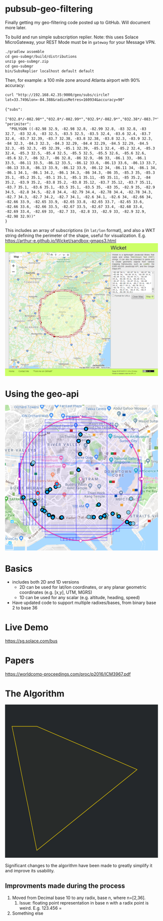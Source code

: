 # pubsub-geo-filtering

Finally getting my geo-filtering code posted up to GitHub.  Will document more later.

To build and run simple subscription replier.  Note: this uses Solace MicroGateway, your REST Mode must be in `gateway` for your Message VPN.
```
./gradlew assemble
cd geo-submgr/build/distributions
unzip geo-submgr.zip
cd geo-submgr
bin/SubsReplier localhost default default
```
Then, for example: a 100 mile zone around Atlanta airport with 90% accuracy:
```
curl "http://192.168.42.35:9000/geo/subs/circle?lat=33.749&lon=-84.388&radiusMetres=160934&accuracy=90"

{"subs":
  ["032.8*/-082.98*","032.8*/-082.99*","032.9*/-082.9*","032.38*/-083.7*","032.39*/-083.7*","032.3*/-083.8*","032.3*/-083.9*","032.4*/-083.5*","032.4*/-083.6*","032.4*/-083.7*","032.4*/-083.8*","032.4*/-083.9*","032.5*/-083*","032.6*/-083*","032.7*/-083*","032.8*/-083*","032.9*/-083*","032.29*/-084.3*","032.29*/-084.4*","032.3*/-084*","032.4*/-084*","032.5*/-084*","032.6*/-084*","032.7*/-084*","032.8*/-084*","032.9*/-084*","032.39*/-085.0*","032.4*/-085.0*","032.4*/-085.1*","032.4*/-085.2*","032.5*/-085.0*","032.5*/-085.1*","032.5*/-085.2*","032.5*/-085.3*","032.5*/-085.4*","032.6*/-085.0*","032.6*/-085.1*","032.6*/-085.2*","032.6*/-085.3*","032.6*/-085.4*","032.6*/-085.5*","032.7*/-085*","032.8*/-085*","032.9*/-085*","033.6*/-082.65*","033.7*/-082.65*","033.8*/-082.65*","033.5*/-082.66*","033.6*/-082.66*","033.7*/-082.66*","033.8*/-082.66*","033.9*/-082.66*","033.4*/-082.67*","033.5*/-082.67*","033.6*/-082.67*","033.7*/-082.67*","033.8*/-082.67*","033.9*/-082.67*","033.4*/-082.68*","033.5*/-082.68*","033.6*/-082.68*","033.7*/-082.68*","033.8*/-082.68*","033.9*/-082.68*","033*/-082.69*","033*/-082.7*","033*/-082.8*","033*/-082.9*","033*/-083*","033*/-084*","033*/-085*","033*/-086.0*","033.5*/-086.10*","033.6*/-086.10*","033.7*/-086.10*","033.8*/-086.10*","033.9*/-086.10*","033.5*/-086.11*","033.6*/-086.11*","033.7*/-086.11*","033.8*/-086.11*","033.9*/-086.11*","033.6*/-086.12*","033.7*/-086.12*","033.8*/-086.12*","034.0*/-082.6*","034.0*/-082.7*","034.1*/-082.7*","034.2*/-082.7*","034.3*/-082.78*","034.3*/-082.79*","034.0*/-082.8*","034.1*/-082.8*","034.2*/-082.8*","034.3*/-082.8*","034.4*/-082.8*","034*/-082.9*","034*/-083*","034*/-084*","034*/-085*","034.0*/-086.0*","034.1*/-086.0*","034.2*/-086.0*","035.0*/-083.5*","035.0*/-083.6*","035.0*/-083.7*","035.0*/-083.8*","035.0*/-083.9*","035.0*/-084*","035.0*/-085.0*","035.0*/-085.1*","035.0*/-085.2*","035.10*/-083.7*","035.11*/-083.7*","035.1*/-083.8*","035.1*/-083.9*","035.1*/-084*","035.10*/-085.0*"],
"perimiter":
  "POLYGON ((-82.98 32.9, -82.98 32.8, -82.99 32.8, -83 32.8, -83 32.7, -83 32.6, -83 32.5, -83.5 32.5, -83.5 32.4, -83.6 32.4, -83.7 32.4, -83.7 32.39, -83.7 32.38, -83.8 32.38, -83.8 32.3, -83.9 32.3, -84 32.3, -84.3 32.3, -84.3 32.29, -84.4 32.29, -84.5 32.29, -84.5 32.3, -85 32.3, -85 32.39, -85.1 32.39, -85.1 32.4, -85.2 32.4, -85.3 32.4, -85.3 32.5, -85.4 32.5, -85.5 32.5, -85.5 32.6, -85.6 32.6, -85.6 32.7, -86 32.7, -86 32.8, -86 32.9, -86 33, -86.1 33, -86.1 33.5, -86.11 33.5, -86.12 33.5, -86.12 33.6, -86.13 33.6, -86.13 33.7, -86.13 33.8, -86.13 33.9, -86.12 33.9, -86.12 34, -86.11 34, -86.1 34, -86.1 34.1, -86.1 34.2, -86.1 34.3, -86 34.3, -86 35, -85.3 35, -85.3 35.1, -85.2 35.1, -85.1 35.1, -85.1 35.11, -85 35.11, -85 35.2, -84 35.2, -83.9 35.2, -83.8 35.2, -83.8 35.12, -83.7 35.12, -83.7 35.11, -83.7 35.1, -83.6 35.1, -83.5 35.1, -83.5 35, -83 35, -82.9 35, -82.9 34.5, -82.8 34.5, -82.8 34.4, -82.79 34.4, -82.78 34.4, -82.78 34.3, -82.7 34.3, -82.7 34.2, -82.7 34.1, -82.6 34.1, -82.6 34, -82.66 34, -82.66 33.9, -82.65 33.9, -82.65 33.8, -82.65 33.7, -82.65 33.6, -82.66 33.6, -82.66 33.5, -82.67 33.5, -82.67 33.4, -82.68 33.4, -82.69 33.4, -82.69 33, -82.7 33, -82.8 33, -82.9 33, -82.9 32.9, -82.98 32.9))"
}
```
This includes an array of subscriptions (in `lat/lon` format), and also a WKT string defining the perimeter of the shape, useful for visualization. E.g. https://arthur-e.github.io/Wicket/sandbox-gmaps3.html
![Atlanta](https://github.com/aaron-613/pubsub-geo-filtering/blob/master/stuff/atlanta.png "Atlanta")



# Using the geo-api

![Circular search area](https://github.com/aaron-613/pubsub-geo-filtering/blob/master/stuff/circle.png "Circular search area")

# Basics

* includes both 2D and 1D versions
   * 2D can be used for lat/lon coordinates, or any planar geometric coordinates (e.g. \[x,y\], UTM, MGRS)
   * 1D can be used for any scalar (e.g. altitude, heading, speed)
* Have updated code to support multiple radixes/bases, from binary base 2 to base 36


# Live Demo

https://sg.solace.com/bus

# Papers

https://worldcomp-proceedings.com/proc/p2016/ICM3967.pdf


# The Algorithm

![blah](https://github.com/aaron-613/pubsub-geo-filtering/blob/master/stuff/base4animation22.gif "Base 4 search construction")

Significant changes to the algorithm have been made to greatly simplify it and improve its usability.

## Improvments made during the process

1. Moved from Decimal base 10 to any radix, base n, where n=[2,36].
    1. Issue: floating point representation in base n with a radix point is weird.  E.g. 123.456 = 
1. Something else


